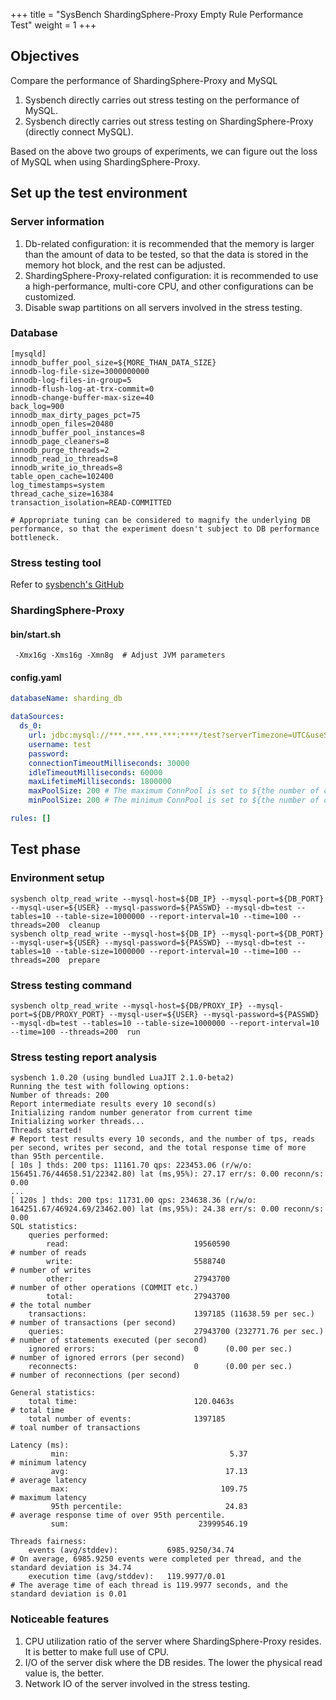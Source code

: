 +++
title = "SysBench ShardingSphere-Proxy Empty Rule Performance Test"
weight = 1
+++

## Objectives

Compare the performance of ShardingSphere-Proxy and MySQL
1. Sysbench directly carries out stress testing on the performance of MySQL.
1. Sysbench directly carries out stress testing on ShardingSphere-Proxy (directly connect MySQL). 

Based on the above two groups of experiments, we can figure out the loss of MySQL when using ShardingSphere-Proxy.

## Set up the test environment

### Server information

1. Db-related configuration: it is recommended that the memory is larger than the amount of data to be tested, so that the data is stored in the memory hot block, and the rest can be adjusted.
1. ShardingSphere-Proxy-related configuration: it is recommended to use a high-performance, multi-core CPU, and other configurations can be customized.
1. Disable swap partitions on all servers involved in the stress testing.

### Database

```shell
[mysqld]
innodb_buffer_pool_size=${MORE_THAN_DATA_SIZE}
innodb-log-file-size=3000000000
innodb-log-files-in-group=5
innodb-flush-log-at-trx-commit=0
innodb-change-buffer-max-size=40
back_log=900
innodb_max_dirty_pages_pct=75
innodb_open_files=20480
innodb_buffer_pool_instances=8
innodb_page_cleaners=8
innodb_purge_threads=2
innodb_read_io_threads=8
innodb_write_io_threads=8
table_open_cache=102400
log_timestamps=system
thread_cache_size=16384
transaction_isolation=READ-COMMITTED

# Appropriate tuning can be considered to magnify the underlying DB performance, so that the experiment doesn't subject to DB performance bottleneck.

```

### Stress testing tool

Refer to [ sysbench's GitHub ](https://github.com/akopytov/sysbench)

### ShardingSphere-Proxy

#### bin/start.sh

```shell
 -Xmx16g -Xms16g -Xmn8g  # Adjust JVM parameters
```

#### config.yaml

```yaml
databaseName: sharding_db

dataSources:
  ds_0:
    url: jdbc:mysql://***.***.***.***:****/test?serverTimezone=UTC&useSSL=false # Parameters can be adjusted appropriately
    username: test
    password:
    connectionTimeoutMilliseconds: 30000
    idleTimeoutMilliseconds: 60000
    maxLifetimeMilliseconds: 1800000
    maxPoolSize: 200 # The maximum ConnPool is set to ${the number of concurrencies in stress testing}, which is consistent with the number of concurrencies in stress testing to shield the impact of additional connections in the process of stress testing.
    minPoolSize: 200 # The minimum ConnPool is set to ${the number of concurrencies in stress testing}, which is consistent with the number of concurrencies in stress testing to shield the impact of connections initialization in the process of stress testing.

rules: []
```

## Test phase

### Environment setup

```shell
sysbench oltp_read_write --mysql-host=${DB_IP} --mysql-port=${DB_PORT} --mysql-user=${USER} --mysql-password=${PASSWD} --mysql-db=test --tables=10 --table-size=1000000 --report-interval=10 --time=100 --threads=200  cleanup
sysbench oltp_read_write --mysql-host=${DB_IP} --mysql-port=${DB_PORT} --mysql-user=${USER} --mysql-password=${PASSWD} --mysql-db=test --tables=10 --table-size=1000000 --report-interval=10 --time=100 --threads=200  prepare
```

### Stress testing command

```shell
sysbench oltp_read_write --mysql-host=${DB/PROXY_IP} --mysql-port=${DB/PROXY_PORT} --mysql-user=${USER} --mysql-password=${PASSWD} --mysql-db=test --tables=10 --table-size=1000000 --report-interval=10 --time=100 --threads=200  run
```

### Stress testing report analysis

```shell
sysbench 1.0.20 (using bundled LuaJIT 2.1.0-beta2)
Running the test with following options:
Number of threads: 200
Report intermediate results every 10 second(s)
Initializing random number generator from current time
Initializing worker threads...
Threads started!
# Report test results every 10 seconds, and the number of tps, reads per second, writes per second, and the total response time of more than 95th percentile.
[ 10s ] thds: 200 tps: 11161.70 qps: 223453.06 (r/w/o: 156451.76/44658.51/22342.80) lat (ms,95%): 27.17 err/s: 0.00 reconn/s: 0.00
...
[ 120s ] thds: 200 tps: 11731.00 qps: 234638.36 (r/w/o: 164251.67/46924.69/23462.00) lat (ms,95%): 24.38 err/s: 0.00 reconn/s: 0.00
SQL statistics:
    queries performed:
        read:                            19560590                       # number of reads     
        write:                           5588740                        # number of writes
        other:                           27943700                       # number of other operations (COMMIT etc.)
        total:                           27943700                       # the total number
    transactions:                        1397185 (11638.59 per sec.)    # number of transactions (per second)
    queries:                             27943700 (232771.76 per sec.)  # number of statements executed (per second)
    ignored errors:                      0      (0.00 per sec.)         # number of ignored errors (per second)
    reconnects:                          0      (0.00 per sec.)         # number of reconnections (per second)

General statistics:
    total time:                          120.0463s                      # total time
    total number of events:              1397185                        # toal number of transactions

Latency (ms):
         min:                                    5.37                   # minimum latency
         avg:                                   17.13                   # average latency
         max:                                  109.75                   # maximum latency
         95th percentile:                       24.83                   # average response time of over 95th percentile.
         sum:                             23999546.19

Threads fairness:
    events (avg/stddev):           6985.9250/34.74                      # On average, 6985.9250 events were completed per thread, and the standard deviation is 34.74
    execution time (avg/stddev):   119.9977/0.01                        # The average time of each thread is 119.9977 seconds, and the standard deviation is 0.01
```

### Noticeable features

1. CPU utilization ratio of the server where ShardingSphere-Proxy resides. It is better to make full use of CPU.
1. I/O of the server disk where the DB resides. The lower the physical read value is, the better.
1. Network IO of the server involved in the stress testing. 
